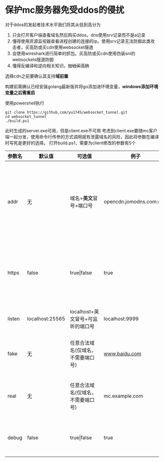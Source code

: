 # 保护mc服务器免受ddos的侵扰

对于ddos的发起者技术水平我们将其从低到高分为

1. 只会打开客户端查看域名然后购买ddos。dns使用srv记录而不是a记录
2. 懂得使用资源监视器查看进程创建的连接的ip。使用srv记录无法防御此类攻击者，买高防或买cdn使用websocket隧道
3. 会使用wireshark进行简单的抓包。买高防或买cdn使用伪装sni的websockets隧道防御
4. 懂得反编译和逆向相关知识。~~加钱买高防~~

选择cdn之前要确认其支持**域前置**

构建前需确认已经安装golang最新版并将go添加进环境变量，**windows添加环境变量之后需重启**

使用powershell执行

```
git clone https://github.com/yu1745/websocket_tunnel.git
cd websocket_tunnel
./build.ps1
```

此时生成的server.exe可用，但是client.exe不可用
考虑到client.exe要随mc客户端一起分发，使用命令行传参的方式调用就有泄露域名的风险，因此将参数在编译时写死是更好的选择。
打开build.ps1，需要为client修改的参数有5个

| 参数名 | 默认值 | 可选值 | 例子 | 意义|
| --- | --- | --- | --- | --- |
| addr | 无 | 域名+**英文**冒号+端口号 | opencdn.jomodns.com:443 | 要连接的cdn节点的cname地址，需要用户手动寻找 [如何寻找(还未完工)](https://baidu.com)
| https | false | true\|false | true | 是否开启https，不开启https有暴露域名的风险
| listen | localhost:25565 | localhost+英文冒号+可监听的端口号 | localhost:9999 | mc客户端连接的地址 |
| fake | 无 | 任意合法域名(仅域名，不需要端口号) | www.baidu.com | 与cdn建立https连接时发送的sni |
| real | 无 | 任意合法域名(仅域名，不需要端口号) | mc.example.com | 用户在cdn处登记的需要加速的域名 |
| debug | false | true\|false | true | 是否开启debug模式打印日志 |
